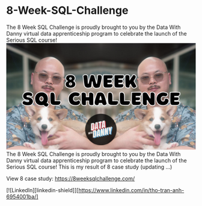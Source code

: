 # 8-Week-SQL-Challenge
The 8 Week SQL Challenge is proudly brought to you by the Data With Danny virtual data apprenticeship program to celebrate the launch of the Serious SQL course!
<img src="8-week-sql-challenge.png" >
The 8 Week SQL Challenge is proudly brought to you by the Data With Danny virtual data apprenticeship program to celebrate the launch of the Serious SQL course!
This is my result of 8 case study (updating ...)

View 8 case study: <link>https://8weeksqlchallenge.com/</link>





[![LinkedIn][linkedin-shield]][https://www.linkedin.com/in/tho-tran-anh-6954001ba/]

